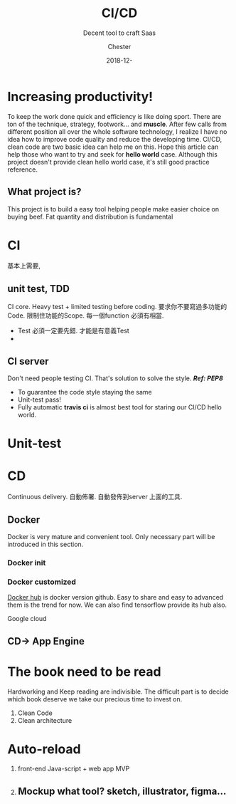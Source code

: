 ﻿---
layout:     post
title:      CI/CD
subtitle:   Decent tool to craft Saas
date:       2018-12-
author:    Chester
catalog: true
tags:
	-Tool
---
# Increasing productivity! 
To keep the work done quick and efficiency is like doing sport. There are ton of the technique, strategy, footwork... and **muscle**.  After few calls from different position all over the whole software technology, I realize I have no idea how to improve code quality and reduce the developing time. CI/CD, clean code are two basic idea can help me on this. Hope this article can help those who want to try and seek for **hello world** case. Although this project doesn't provide clean hello world case, it's still good practice reference. 

## What project is?
This project is to build a easy tool helping people make easier choice on buying beef. Fat quantity and distribution is fundamental


# CI 
基本上需要,
## unit test, TDD
CI core. Heavy test + limited testing before coding.
要求你不要寫過多功能的Code. 限制住功能的Scope. 每一個function 必須有相當.
- Test 必須一定要先錯. 才能是有意義Test
- 
## CI server
Don't need people testing CI. That's solution to solve the style. 
***Ref: PEP8***
- To guarantee the code style staying the same
- Unit-test pass!
- Fully automatic
**travis ci** is almost best tool for staring our CI/CD hello world. 

# Unit-test


# CD
Continuous delivery. 自動佈署. 
自動發佈到server  上面的工具. 
## Docker
Docker is very mature and convenient tool. Only necessary part will be introduced in this section.
### Docker init
### Docker customized
[Docker hub](https://hub.docker.com/) is docker version github. Easy to share and easy to advanced them is the trend for now. We can also find tensorflow provide its hub  also.

Google cloud 
## CD-> App Engine 




# The book need to be read
Hardworking and Keep reading are indivisible. The difficult part is to decide which book deserve we take our precious time to invest on.

1. Clean Code
2. Clean architecture 

# Auto-reload
1. front-end
	Java-script + web app
	MVP
2. Mockup
    what tool? sketch, illustrator, figma...
    -------------------

<!--stackedit_data:
eyJoaXN0b3J5IjpbLTkyMTczMDY1NywxNTUyNzk4ODYzLC0xMz
cwNzQ3MTMsLTE3NjI5NzU0OTMsMTAwNzU3NzY3NSwtMTk1MTk1
OTU2OSwtODY2MjQ4NjIzLC01NTYwNTIzNzksNDkxNDEwOTExLC
0xNTM3OTI0NjEyLC04NzU2OTUwMDQsLTEyNTMxNTU5NDgsLTE3
MjU5NzMyNTgsNDcyNzI4MTA1XX0=
-->
